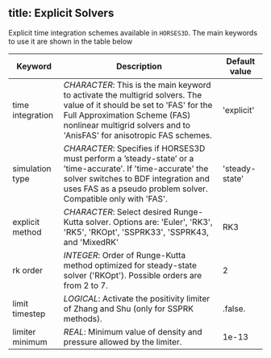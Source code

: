 title: Explicit Solvers
---


Explicit time integration schemes available in `HORSES3D`.
The main keywords to use it are shown in the table below

| Keyword             | Description                                                                                                                                                                                                                                                                                           | Default value |
|---------------------|-------------------------------------------------------------------------------------------------------------------------------------------------------------------------------------------------------------------------------------------------------------------------------------------------------|---------------|
| time integration    | *CHARACTER*: This is the main keyword to activate the multigrid solvers. The value of it should be set to 'FAS' for the Full Approximation Scheme (FAS) nonlinear multigrid  solvers and to 'AnisFAS' for anisotropic FAS schemes.                                                                 | 'explicit'    |
| simulation type     | *CHARACTER*: Specifies if HORSES3D must perform a ’steady-state’ or a ’time-accurate’. If 'time-accurate' the solver switches to BDF integration and uses FAS as a pseudo problem solver. Compatible only with 'FAS'.                                                                                  | 'steady-state' |
| explicit method     | *CHARACTER*: Select desired Runge-Kutta solver. Options are: 'Euler', 'RK3', 'RK5', 'RKOpt', 'SSPRK33', 'SSPRK43, and 'MixedRK'                                                                                                                                                                            | RK3           |
| rk order            | *INTEGER*: Order of Runge-Kutta method optimized for steady-state solver ('RKOpt'). Possible orders are from 2 to 7.                                                                                                                                                                                  | 2             |
| limit timestep      | *LOGICAL*: Activate the positivity limiter of Zhang and Shu (only for SSPRK methods).                                                                                                                                                                                                                | .false.       |
| limiter minimum     | *REAL*: Minimum value of density and pressure allowed by the limiter.                                                                                                                                                                                                                               | 1e-13         |
